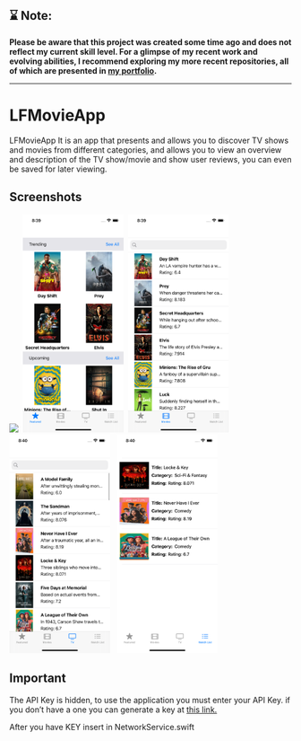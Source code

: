 
## ⌛️ Note:
<b>Please be aware that this project was created some time ago and does not reflect my current skill level. For a glimpse of my recent work and evolving abilities, I recommend exploring my more recent repositories, all of which are presented in <a href="https://oranlevi.dev" target="_blank" >my portfolio</a>.</b>

---

LFMovieApp
==========
LFMovieApp It is an app that presents and allows you to discover TV shows and movies from different categories, and allows you to view an overview and description of the TV show/movie and show user reviews, you can even be saved for later viewing.

## Screenshots

  <p float="left">
    <img src="./ScreenRecording.gif" width="180" />&nbsp;
    <img src="./ScreenShot00.png" width="180" />&nbsp;
  <img src="./ScreenShot01.png" width="180" />&nbsp;
  <img src="./ScreenShot02.png" width="180" /> &nbsp;
  <img src="./ScreenShot03.png" width="180" />&nbsp;
</p>


## Important
The API Key is hidden, to use the application you must enter your API Key. if you don’t have a one you can generate a key at <a href="https://developers.themoviedb.org/3/getting-started/introduction" >this link.</a></p>

After you have KEY insert in NetworkService.swift 
